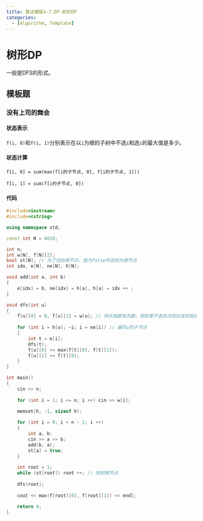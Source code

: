 ```yaml
---
title: 算法模板4-7.DP-树形DP
categories:
  - [Algorithm, Template]
---
```


# 树形DP

一般是DFS的形式。

## 模板题

### 没有上司的舞会

#### 状态表示

`f(i, 0)`和`f(i, 1)`分别表示在以`i`为根的子树中不选`i`和选`i`的最大值是多少。

#### 状态计算

`f[i, 0] = sum(max(f[i的子节点, 0], f[i的子节点, 1]))`

`f[i, 1] = sum(f[i的子节点, 0])`

#### 代码

```cpp
#include<iostream>
#include<cstring>

using namespace std;

const int N = 6010;

int n;
int w[N], f[N][2];
bool st[N]; // 为了找到根节点，值为false的话则为根节点
int idx, e[N], ne[N], h[N];

void add(int a, int b)
{
    e[idx] = b, ne[idx] = h[a], h[a] = idx ++ ;
}

void dfs(int u)
{
    f[u][0] = 0, f[u][1] = w[u]; // 快乐指数有负数，但如果不选该点则应该初始化为0
    
    for (int i = h[u]; ~i; i = ne[i]) // 遍历u的子节点
    {
        int t = e[i];
        dfs(t);
        f[u][0] += max(f[t][0], f[t][1]);
        f[u][1] += f[t][0];
    }
}

int main()
{
    cin >> n;
    
    for (int i = 1; i <= n; i ++) cin >> w[i];

    memset(h, -1, sizeof h);
    
    for (int i = 0; i < n - 1; i ++)
    {
        int a, b;
        cin >> a >> b;
        add(b, a);
        st[a] = true;
    }
    
    int root = 1;
    while (st[root]) root ++; // 找到根节点
    
    dfs(root);
    
    cout << max(f[root][0], f[root][1]) << endl;
    
    return 0;
}
```


